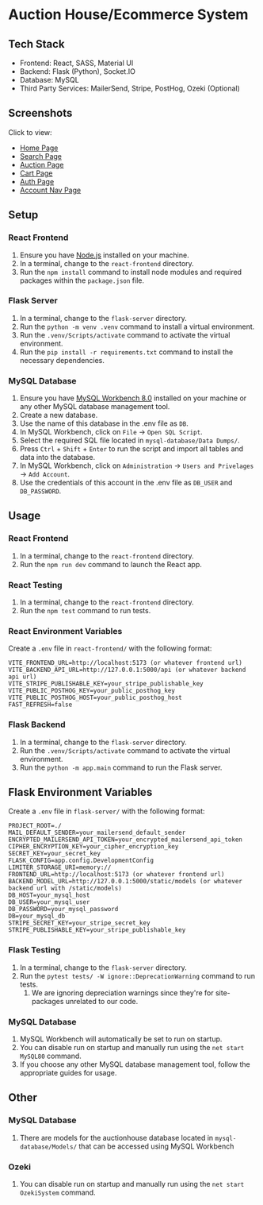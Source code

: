 # Auction House/Ecommerce System

## Tech Stack

- Frontend: React, SASS, Material UI
- Backend: Flask (Python), Socket.IO
- Database: MySQL
- Third Party Services: MailerSend, Stripe, PostHog, Ozeki (Optional)

## Screenshots

Click to view:

- [Home Page](./screenshots/home-page.png)
- [Search Page](./screenshots/search-page.png)
- [Auction Page](./screenshots/auction-page.png)
- [Cart Page](./screenshots/cart-page.png)
- [Auth Page](./screenshots/auth-page.png)
- [Account Nav Page](./screenshots/account-nav-page.png)

## Setup

### React Frontend

1. Ensure you have [Node.js](https://nodejs.org/en/download) installed on your machine.
2. In a terminal, change to the `react-frontend` directory.
3. Run the `npm install` command to install node modules and required packages within the `package.json` file.

### Flask Server

1. In a terminal, change to the `flask-server` directory.
2. Run the `python -m venv .venv` command to install a virtual environment.
3. Run the `.venv/Scripts/activate` command to activate the virtual environment.
4. Run the `pip install -r requirements.txt` command to install the necessary dependencies.

### MySQL Database

1. Ensure you have [MySQL Workbench 8.0](https://dev.mysql.com/downloads/installer/) installed on your machine or any other MySQL database management tool.
2. Create a new database.
3. Use the name of this database in the .env file as `DB`.
4. In MySQL Workbench, click on `File` → `Open SQL Script`.
5. Select the required SQL file located in `mysql-database/Data Dumps/`.
6. Press `Ctrl` + `Shift` + `Enter` to run the script and import all tables and data into the database.
7. In MySQL Workbench, click on `Administration` → `Users and Privelages` → `Add Account`.
8. Use the credentials of this account in the .env file as `DB_USER` and `DB_PASSWORD`.

## Usage

### React Frontend

1. In a terminal, change to the `react-frontend` directory.
2. Run the `npm run dev` command to launch the React app.

### React Testing

1. In a terminal, change to the `react-frontend` directory.
2. Run the `npm test` command to run tests.

### React Environment Variables

Create a `.env` file in `react-frontend/` with the following format:
```dotenv
VITE_FRONTEND_URL=http://localhost:5173 (or whatever frontend url)
VITE_BACKEND_API_URL=http://127.0.0.1:5000/api (or whatever backend api url)
VITE_STRIPE_PUBLISHABLE_KEY=your_stripe_publishable_key
VITE_PUBLIC_POSTHOG_KEY=your_public_posthog_key
VITE_PUBLIC_POSTHOG_HOST=your_public_posthog_host
FAST_REFRESH=false
```

### Flask Backend

1. In a terminal, change to the `flask-server` directory.
2. Run the `.venv/Scripts/activate` command to activate the virtual environment.
3. Run the `python -m app.main` command to run the Flask server.

## Flask Environment Variables

Create a `.env` file in `flask-server/` with the following format:
```dotenv
PROJECT_ROOT=./
MAIL_DEFAULT_SENDER=your_mailersend_default_sender
ENCRYPTED_MAILERSEND_API_TOKEN=your_encrypted_mailersend_api_token
CIPHER_ENCRYPTION_KEY=your_cipher_encryption_key
SECRET_KEY=your_secret_key
FLASK_CONFIG=app.config.DevelopmentConfig
LIMITER_STORAGE_URI=memory://
FRONTEND_URL=http://localhost:5173 (or whatever frontend url)
BACKEND_MODEL_URL=http://127.0.0.1:5000/static/models (or whatever backend url with /static/models)
DB_HOST=your_mysql_host
DB_USER=your_mysql_user
DB_PASSWORD=your_mysql_password
DB=your_mysql_db
STRIPE_SECRET_KEY=your_stripe_secret_key
STRIPE_PUBLISHABLE_KEY=your_stripe_publishable_key
```

### Flask Testing

1. In a terminal, change to the `flask-server` directory.
2. Run the `pytest tests/ -W ignore::DeprecationWarning` command to run tests.
    1. We are ignoring depreciation warnings since they're for site-packages unrelated to our code.

### MySQL Database

1. MySQL Workbench will automatically be set to run on startup.
2. You can disable run on startup and manually run using the `net start MySQL80` command.
3. If you choose any other MySQL database management tool, follow the appropriate guides for usage.

## Other

### MySQL Database

1. There are models for the auctionhouse database located in `mysql-database/Models/` that can be accessed using MySQL Workbench

### Ozeki

1. You can disable run on startup and manually run using the `net start OzekiSystem` command.